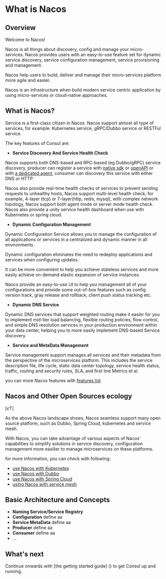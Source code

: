 # What is Nacos


## Overview

Welcome to Nacos! 

Nacos is all things about discovery, config and manage your micro-services. Nacos provides users with an easy-to-use feature set for dynamic service discovery, service configuration management, service provisioning and management. 

Nacos help users to build, deliver and manage their micro-services platform more agile and easier.

Nacos is an infrastructure when build modern service centric application by using micro-services or cloud-native approaches.

## What is Nacos?

Service is a first-class citizen in Nacos. Nacos support almost all type of services, for example: Kubernetes service, gRPC/Dubbo service or RESTFul service.

The key features of Consul are:

* **Service Discovery And Service Health Check**

Nacos supports both DNS-based and RPC-based (eg Dubbo/gRPC) service discovery, producer can register a service with [native sdk]() or [openAPI]() or with [a dedicated agent](), consumer can discovery this service with either DNS or HTTP.

Nacos also provide real-time health checks of services to prevent sending requests to unhealthy hosts, Nacos support multi-level health check, for example, 4-layer (tcp) or 7-layer(http, redis, mysql), with complex network topology, Nacos support both agent mode or server mode health check. Nacos also provide a unity service health dashboard when use with Kubernetes or spring cloud.

* **Dynamic Configuration Management**


Dynamic Configuration Service allows you to manage the configuration of all applications or services in a centralized and dynamic manner in all environments. 

Dynamic configuration eliminates the need to redeploy applications and services when configuring updates. 

It can be more convenient to help you achieve stateless services and more easily achieve on-demand elastic expansion of service instances.

Naocs provide an easy-to-use UI to help you management all of your configurations and provide 
some out-of-box features such as config version track, gray release and rollback, client push status tracking etc.

* **Dynamic DNS Service**

Dynamic DNS services that support weighted routing make it easier for you to implement mid-tier load balancing, flexible routing policies, flow control, and simple DNS resolution services in your production environment within your data center, helping you to more easily implement DNS-based Service discovery.


* **Service and MetaData Management**

Service management support manages all services and their metadata from the perspective of the microservices platform. This includes the service description file, life cycle, static data center topology, service health status, traffic, routing and security rules, SLA, and first line Metrics et al.


you can more Nacos features with [features list]()


## Nacos and Other Open Sources ecology

[ͼƬ]


As the above Nacos landscape shows, Nacos seamless support many open source platform,
such as Dubbo, Spring Cloud, kubernetes and service mesh.

With Nacos, you can take advantage of various aspects of Nacos' capabilities to simplify solutions in service discovery, configuration management more easilier to manage microservices on these platforms.

for more information, you can check with following:

* [use Nacos with Kubernetes]()
* [use Nacos with Dubbo]()
* [use Nacos with Spring Cloud]()
* [using Nacos with service mesh]()


## Basic Architecture and Concepts



* **Naming Service/Service Registry**
* **Configuration**  define aa
* **Service MetaData**  define aa
* **Producer**  define aa
* **Consumer**   define aa
* ...


## What's next

Continue onwards with [the getting started guide] () to get Consul up and running.